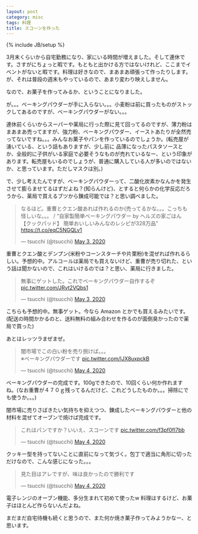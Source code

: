 ```yaml
---
layout: post
category: misc
tags: 料理
title: スコーンを作った
---
```

{% include JB/setup %}

3月末くらいから自宅勤務になり、家にいる時間が増えました。そして連休です。さすがにちょっと暇です。もともと出かける方ではないけれど、ここまでイベントがないと暇です。料理は好きなので、まあまあ頑張って作ったりします。が、それは普段の週末もやっているので、あまり変わり映えしません。

なので、お菓子を作ってみるか、ということになりました。

が。。。ベーキングパウダーが手に入らない。。。小麦粉は前に買ったものがストックしてあるのですが、ベーキングパウダーがない。。。

連休前くらいからスーパーや薬局に行った際に見て回ってるのですが、薄力粉はまあまあ売ってますが、強力粉、ベーキングパウダー、イーストあたりが全然売ってないですね。。。みんなお菓子やパンを作っているのでしょうか。(転売屋が湧いている、という話もありますが、少し前に
品薄になったパスタソースとか、全般的に子供がいる家庭で必要そうなものが売れているなー、という印象があります。転売屋もいるのでしょうが、普通に購入している人が多いのではないか、と思っています。ただしマスクは別。)

で、少し考えたんですが、ベーキングパウダーって、二酸化炭素かなんかを発生させて膨らませてるはずだよね？(知らんけど)、とすると何らかの化学反応だろうから、薬局で買えるブツから錬成可能では？と思い調べました。

<blockquote class="twitter-tweet"><p lang="ja" dir="ltr">なるほど。重曹とクエン酸あれば作れるのか(売ってるかな。。。こっちも怪しいな。。。 / “自家製簡単ベーキングパウダー by ヘルズの家ごはん 【クックパッド】 簡単おいしいみんなのレシピが328万品” <a href="https://t.co/eqC5NGQLv1">https://t.co/eqC5NGQLv1</a></p>&mdash; tsucchi (@tsucchi) <a href="https://twitter.com/tsucchi/status/1256849681281241089?ref_src=twsrc%5Etfw">May 3, 2020</a></blockquote> <script async src="https://platform.twitter.com/widgets.js" charset="utf-8"></script>

重曹とクエン酸とデンプン(米粉やコーンスターチや片栗粉)を混ぜれば作れるらしい。予想的中。アルコールは薬局でも買えないけど、重曹が売り切れた、という話は聞かないので、これはいけるのでは？と思い、薬局に行きました。

<blockquote class="twitter-tweet"><p lang="ja" dir="ltr">無事にゲットした。これでベーキングパウダー自作するぞ <a href="https://t.co/JRyt2VQbs1">pic.twitter.com/JRyt2VQbs1</a></p>&mdash; tsucchi (@tsucchi) <a href="https://twitter.com/tsucchi/status/1256864996870352897?ref_src=twsrc%5Etfw">May 3, 2020</a></blockquote> <script async src="https://platform.twitter.com/widgets.js" charset="utf-8"></script>

こちらも予想的中。無事ゲット。今なら Amazon とかでも買えるみたいです。(配送の時間かかるのと、送料無料の組み合わせを作るのが面倒臭かったので薬局で買った)

あとはレッツラまぜまぜ。

<blockquote class="twitter-tweet"><p lang="ja" dir="ltr">闇市場でこの白い粉を売り捌けば。。。<br>※ベーキングパウダーです <a href="https://t.co/IJX8uxpckB">pic.twitter.com/IJX8uxpckB</a></p>&mdash; tsucchi (@tsucchi) <a href="https://twitter.com/tsucchi/status/1257180174216335360?ref_src=twsrc%5Etfw">May 4, 2020</a></blockquote> <script async src="https://platform.twitter.com/widgets.js" charset="utf-8"></script>

ベーキングパウダーの完成です。100gできたので、10回くらい何か作れますね。(なお重曹が４７０ｇ残ってるんだけど、これどうしたものか。。。掃除にでも使うか。。。)

闇市場に売りさばきたい気持ちを抑えつつ、錬成したベーキングパウダーと他の材料を混ぜてオーブンで焼けば完成です。

<blockquote class="twitter-tweet"><p lang="ja" dir="ltr">これはパンですか？いいえ、スコーンです <a href="https://t.co/f3pf0fI7bb">pic.twitter.com/f3pf0fI7bb</a></p>&mdash; tsucchi (@tsucchi) <a href="https://twitter.com/tsucchi/status/1257196780824887297?ref_src=twsrc%5Etfw">May 4, 2020</a></blockquote> <script async src="https://platform.twitter.com/widgets.js" charset="utf-8"></script>

クッキー型を持ってないことに直前になって気づく。包丁で適当に角形に切っただけなので、こんな感じになった。。。

<blockquote class="twitter-tweet"><p lang="ja" dir="ltr">見た目はアレですが、味は良かったので勝利です</p>&mdash; tsucchi (@tsucchi) <a href="https://twitter.com/tsucchi/status/1257197111499620353?ref_src=twsrc%5Etfw">May 4, 2020</a></blockquote> <script async src="https://platform.twitter.com/widgets.js" charset="utf-8"></script>

電子レンジのオーブン機能、多分生まれて初めて使ったw 料理はするけど、お菓子はほとんど作らないんだよね。

まだまだ自宅待機も続くと思うので、また何か焼き菓子作ってみようかなー、と思います。